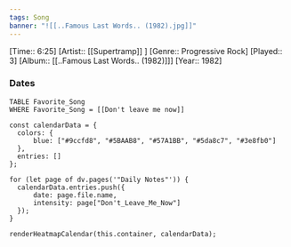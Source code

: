 ```yaml
---
tags: Song  
banner: "![[..Famous Last Words.. (1982).jpg]]"
---
```

[Time:: 6:25]
[Artist:: [[Supertramp]] ]
[Genre:: Progressive Rock]
[Played:: 3]
[Album:: [[..Famous Last Words.. (1982)]]]
[Year:: 1982]
### Dates
````dataview
TABLE Favorite_Song
WHERE Favorite_Song = [[Don't leave me now]]
````

  ```dataviewjs
const calendarData = { 
	colors: { 
		blue: ["#9ccfd8", "#5BAAB8", "#57A1BB", "#5da8c7", "#3e8fb0"] 
	}, 
	entries: [] 
}; 

for (let page of dv.pages('"Daily Notes"')) { 
	calendarData.entries.push({ 
		date: page.file.name, 
		intensity: page["Don't_Leave_Me_Now"]
	}); 
} 

renderHeatmapCalendar(this.container, calendarData);
```
